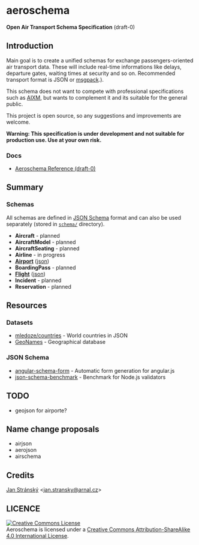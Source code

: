# aeroschema
**Open Air Transport Schema Specification** (draft-0)

## Introduction
Main goal is to create a unified schemas for exchange passengers-oriented air transport data. These will include real-time informations like delays, departure gates, waiting times at security and so on. Recommended transport format is JSON or [msgpack](http://msgpack.org).).

This schema does not want to compete with professional specifications such as [AIXM](http://www.aixm.aero), but wants to complement it and its suitable for the general public.

This project is open source, so any suggestions and improvements are welcome.

**Warning: This specification is under development and not suitable for production use. Use at your own risk.**

### Docs
- [Aeroschema Reference (draft-0)](Reference.md)

## Summary

### Schemas
All schemas are defined in [JSON Schema](http://json-schema.org) format and can also be used separately (stored in [`schema/`](/schema) directory).

- **Aircraft** - planned
- **AircraftModel** - planned
- **AircraftSeating** - planned
- **Airline** - in progress
- **[Airport](Reference.md#airport)** ([json](schema/airport.json))
- **BoardingPass** - planned
- **[Flight](Reference.md#flight)** ([json](schema/flight.json))
- **Incident** - planned
- **Reservation** - planned

## Resources
### Datasets
- [mledoze/countries](https://github.com/mledoze/countries) - World countries in JSON
- [GeoNames](http://www.geonames.org/) - Geographical database

### JSON Schema
- [angular-schema-form](https://github.com/Textalk/angular-schema-form) - Automatic form generation for angular.js
- [json-schema-benchmark](https://github.com/ebdrup/json-schema-benchmark) - Benchmark for Node.js validators

## TODO
- geojson for airporte?

## Name change proposals
- airjson
- aerojson
- airschema

## Credits

[Jan Stránský](https://github.com/burningtree) &lt;<jan.stransky@arnal.cz>&gt;

## LICENCE

<a rel="license" href="http://creativecommons.org/licenses/by-sa/4.0/"><img alt="Creative Commons License" style="border-width:0" src="https://i.creativecommons.org/l/by-sa/4.0/88x31.png" /></a><br /><span xmlns:dct="http://purl.org/dc/terms/" property="dct:title">Aeroschema</span> is licensed under a <a rel="license" href="http://creativecommons.org/licenses/by-sa/4.0/">Creative Commons Attribution-ShareAlike 4.0 International License</a>.


